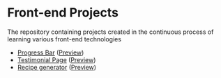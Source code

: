 # Front-end Projects
The repository containing projects created in the continuous process of learning various front-end technologies

- [Progress Bar](progress-bar) ([Preview](https://helitopia.github.io/front-end-projects/progress-bar/src))
- [Testimonial Page](testimonial-panel) ([Preview](https://helitopia.github.io/front-end-projects/testimonial-panel/src))
- [Recipe generator](random-recipe-generator) ([Preview](https://helitopia.github.io/front-end-projects/random-recipe-generator/src))
